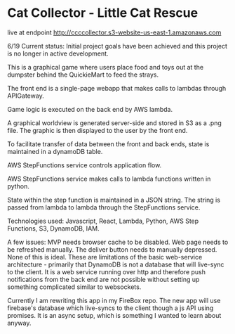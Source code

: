 # Cat Collector - Little Cat Rescue

live at endpoint http://ccccollector.s3-website-us-east-1.amazonaws.com

6/19 Current status: Initial project goals have been achieved and this project is no longer in active development.

This is a graphical game where users place food and toys out at the dumpster behind the QuickieMart to feed the strays.

The front end is a single-page webapp that makes calls to lambdas through APIGateway.

Game logic is executed on the back end by AWS lambda. 

A graphical worldview is generated server-side and stored in S3 as a .png file. The graphic is then displayed to the user by the front end.

To facilitate transfer of data between the front and back ends, state is maintained in a dynamoDB table.

AWS StepFunctions service controls application flow.

AWS StepFunctions service makes calls to lambda functions written in python. 

State within the step function is maintained in a JSON string. The string is passed from lambda to lambda through the StepFunctions service. 


Technologies used: Javascript, React, Lambda, Python, AWS Step Functions, S3, DynamoDB, IAM.

A few issues: MVP needs browser cache to be disabled. Web page needs to be refreshed manually. The deliver button needs to manually depressed. None of this is ideal. These are limitations of the basic web-service architecture - primarily that DynamoDB is not a database that will live-sync to the client. It is a web service running over http and therefore push notifications from the back end are not possible without setting up something complicated similar to websockets.

Currently I am rewriting this app in my FireBox repo. The new app will use firebase's database which live-syncs to the client though a js API using promises. It is an async setup, which is something I wanted to learn about anyway. 
